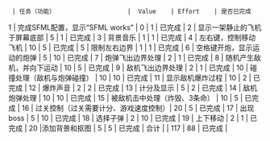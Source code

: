 
     | 任务（功能）                    |  Value    | Effort    | 是否已完成  
1    | 完成SFML配置，显示“SFML works”  | 0         |  1        |   已完成       |
2    | 显示一架静止的飞机于屏幕底部       | 5         |  1         |  已完成      |
3    | 背景音乐                       | 1         |     1      |     已完成       |
4    | 左右键，控制移动飞机             | 10        |    5       |    已完成      |
5    | 限制左右边界                    | 1         |     1      |     已完成      |
6    | 空格键开炮，显示运动的炮弹        | 5         |    10     |    已完成      |
7    | 炮弹飞出边界处理                | 2          |     1      |    已完成      |
8    | 随机产生敌机，并向下运动          | 10        |    5      |   已完成       |
9    | 敌机飞出边界处理                | 2         |     1       |     已完成     |
10   | 碰撞处理（敌机与炮弹碰撞）      | 10         |  10      |    已完成      |
11   | 显示敌机爆炸过程                | 10         |    2       |    已完成      |
12   | 爆炸声音                       | 2           |    2        |    已完成     |
13   | 计分及显示                     | 5         |    2       |      已完成      |
14   | 敌机炮弹处理                   | 10         |    10       |    已完成       |
15   | 被敌机击中处理（炸毁、3条命）     | 10          |    5       | 已完成         |
16   | 过关控制（过关需要计分、游戏速度控制）| 20        |    5       |    已完成   |
17   | 出现boss                              | 5           |  10         | 已完成  |
18   | 选择子弹                              | 2           |   10        | 已完成  |
19   | 上下移动                              | 2           |   1       | 已完成    |
20		|添加背景和抠图					|	5			|	5			| 已完成	|
合计   |                              |    117        |     88      |   已完成        |

